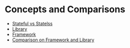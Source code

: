 # Concepts and Comparisons

- [Stateful vs Statelss](Stateful-VS-Stateless.md)
- [Library](./Library/README.md)
- [Framework](./Framework/README.md)
- [Comparison on Framework and Library](Framework-VS-Library.md)